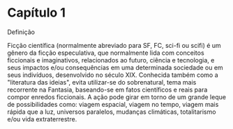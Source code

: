 # Capítulo 1

Definição

Ficção científica (normalmente abreviado para SF, FC, sci-fi ou scifi) é um gênero da ficção especulativa, 
que normalmente lida com conceitos ficcionais e imaginativos, relacionados ao futuro, ciência e tecnologia,
e seus impactos e/ou consequências em uma determinada sociedade ou em seus indivíduos,
desenvolvido no século XIX. Conhecida também como a "literatura das ideias", evita utilizar-se 
do sobrenatural, tema mais recorrente na Fantasia, baseando-se em fatos científicos e reais para 
compor enredos ficcionais.
A ação pode girar em torno de um grande leque de possibilidades como: viagem espacial, viagem no tempo, 
viagem mais rápida que a luz, universos paralelos, mudanças climáticas, totalitarismo e/ou vida extraterrestre.